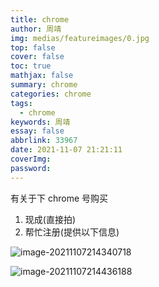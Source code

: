 ```yaml
---
title: chrome
author: 周靖
img: medias/featureimages/0.jpg
top: false
cover: false
toc: true
mathjax: false
summary: chrome
categories: chrome
tags:
  - chrome
keywords: 周靖
essay: false
abbrlink: 33967
date: 2021-11-07 21:21:11
coverImg:
password:
---
```


有关于下 chrome 号购买

1. 现成(直接拍)
2. 帮忙注册(提供以下信息)

![image-20211107214340718](http://qiniuyun.code520.com.cn/images/20211107214340.png)

![image-20211107214436188](http://qiniuyun.code520.com.cn/images/20211107214436.png)
